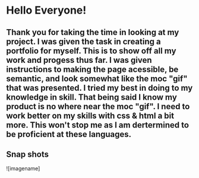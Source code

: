 # Hello Everyone!
## Thank you for taking the time in looking at my project. I was given the task in creating a portfolio for myself. This is to show off all my work and progess thus far. I was given instructions to making the page acessible, be semantic, and look somewhat like the moc "gif" that was presented. I tried my best in doing to my knowledge in skill. That being said I know my product is no where near the moc "gif". I need to work better on my skills with css & html a bit more. This won't stop me as I am dertermined to be proficient at these languages.

## Snap shots
![imagename]
